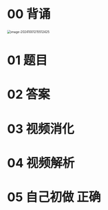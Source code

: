 # 00 背诵

<img src="https://cvp.oss-cn-shanghai.aliyuncs.com/202410012155931.png" alt="image-20241001215512425" style="zoom:50%;" />



# 01 题目





# 02 答案



# 03 视频消化





# 04 视频解析





# 05 自己初做 正确

